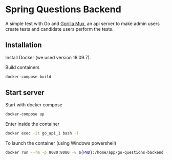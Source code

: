 # Spring Questions Backend

A simple test with Go and [Gorilla Mux](https://github.com/gorilla/mux), an api server to make admin users create tests and candidate users perform the tests.

## Installation

Install Docker (we used version 18.09.7).

Build containers

```bash
docker-compose build
```

## Start server

Start with docker compose

```bash
docker-compose up
```

Enter inside the container

```bash
docker exec -it go_api_1 bash -l
```

To launch the container (using Windows powershell)
```bash
docker run --rm -p 8080:8080 -v ${PWD}:/home/app/go-questions-backend -it go_api bash -l
```
